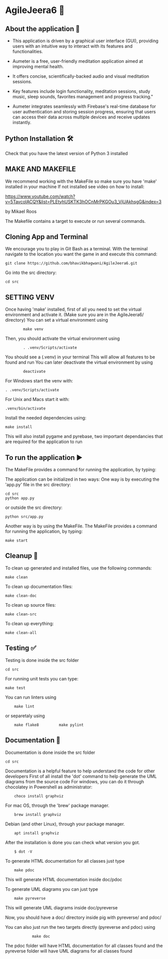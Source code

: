 # AgileJeera6 🚀

## About the application 📱
- This application is driven by a graphical user interface (GUI), providing users with an intuitive way to interact with its features and functionalities.

- Aumeter is a free, user-friendly meditation application aimed at improving mental health.

- It offers concise, scientifically-backed audio and visual meditation sessions.

- Key features include login functionality, meditation sessions, study music,  sleep sounds, favorites management and progress tracking."

- Aumeter integrates seamlessly with Firebase's real-time database for user authentication and storing session progress, ensuring that users can access their data across multiple devices and receive updates instantly.

## Python Installation 🛠️
Check that you have the latest version of Python 3 installed

## MAKE AND MAKEFILE

We recommend working with the MakeFile so make sure you have 'make' installed in your machine
If not installed see video on how to install:

https://www.youtube.com/watch?v=5TavcolACQY&list=PLEtyhUSKTK3hOCnMrPKGOu3_VjUAkhsgG&index=3

by Mikael Roos

The Makefile contains a target to execute or run several commands.

## Cloning App and Terminal

We encourage you to play in Git Bash as a terminal. 
With the terminal navigate to the location you want the game in and execute this command:

    git clone https://github.com/bhavikbhagwani/AgileJeera6.git



Go into the src directory:

    cd src 

## SETTING VENV

Once having 'make' installed, first of all you need to set the virtual environment and activate it. 
(Make sure you are in the AgileJeera6/ directory)
You can set a virtual environment using 

            make venv

Then, you should activate the virtual environment using

            . .venv/Scripts/activate

You should see a (.venv) in your terminal
This will allow all features to be found and run
You can later deactivate the virtual environment by using

            deactivate

For Windows start the venv with:

    . .venv/Scripts/activate

For Unix and Macs start it with:

    .venv/bin/activate

Install the needed dependencies using: 

    make install

This will also install pygame and pyrebase, two important
dependancies that are required for the application to run


## To run the application ▶️
The MakeFile provides a command for running the application, by typing:

The application can be initialized in two ways:
One way is by executing the 'app.py' file in the src directory:

    cd src
    python app.py

or outside the src directory:

    python src/app.py

Another way is by using the MakeFile. The MakeFile provides a
command for running the application, by typing:

    make start

## Cleanup 🧹

To clean up generated and installed files, use the following commands:

    make clean

To clean up documentation files:

    make clean-doc

To clean up source files:

    make clean-src

To clean up everything:

    make clean-all

## Testing ✅
Testing is done inside the src folder

    cd src

For running unit tests you can type:

    make test

You can run linters using

        make lint

or separetaly using

        make flake8         make pylint

## Documentation 📄
Documentation is done inside the src folder

    cd src
    
Documentation is a helpful feature to help understand the code for other developers
First of all install the 'dot' command  to help generate the UML diagrams from the source code
For windows, you can do it through chocolatey in Powershell as administrator:

        choco install graphviz

For mac OS, through the 'brew' package manager.

        brew install graphviz

Debian (and other Linux), through your package manager.

        apt install graphviz

After the installation is done you can check what version you got.

        $ dot -V

To generate HTML documentation for all classes just type

        make pdoc

This will generate HTML documentation inside doc/pdoc

To generate UML diagrams you can just type

        make pyreverse

This will generate UML diagrams inside doc/pyreverse

Now, you should have a doc/ directory inside pig with pyreverse/ and pdoc/

You can also just run the two targets directly (pyreverse and pdoc) using

                make doc

The pdoc folder will have HTML documentation for all classes found and
the pyreverse folder will have UML diagrams for all classes found
